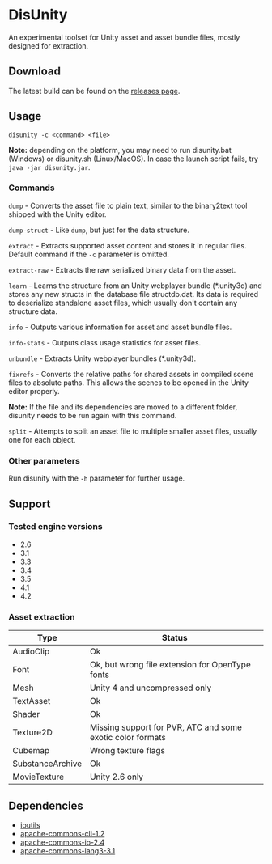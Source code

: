 DisUnity
=========

An experimental toolset for Unity asset and asset bundle files, mostly designed for extraction.

Download
--------

The latest build can be found on the [releases page](https://github.com/ata4/disunity/releases).

Usage
-----

    disunity -c <command> <file>
    
**Note:** depending on the platform, you may need to run disunity.bat (Windows) or disunity.sh (Linux/MacOS). In case the launch script fails, try `java -jar disunity.jar`.

### Commands

`dump` - Converts the asset file to plain text, similar to the binary2text tool shipped with the Unity editor.

`dump-struct` - Like `dump`, but just for the data structure.

`extract` - Extracts supported asset content and stores it in regular files. Default command if the `-c` parameter is omitted.

`extract-raw` - Extracts the raw serialized binary data from the asset.

`learn` - Learns the structure from an Unity webplayer bundle (*.unity3d) and stores any new structs in the database file structdb.dat. Its data is required to deserialize standalone asset files, which usually don't contain any structure data.

`info` - Outputs various information for asset and asset bundle files.

`info-stats` - Outputs class usage statistics for asset files.

`unbundle` - Extracts Unity webplayer bundles (*.unity3d).

`fixrefs` - Converts the relative paths for shared assets in compiled scene files to absolute paths. This allows the scenes to be opened in the Unity editor properly.

**Note:** If the file and its dependencies are moved to a different folder, disunity needs to be run again with this command.

`split` - Attempts to split an asset file to multiple smaller asset files, usually one for each object.

### Other parameters

Run disunity with the `-h` parameter for further usage.

Support
-------

### Tested engine versions

* 2.6
* 3.1
* 3.3
* 3.4
* 3.5
* 4.1
* 4.2

### Asset extraction

Type | Status
--- | --- 
AudioClip | Ok
Font | Ok, but wrong file extension for OpenType fonts
Mesh | Unity 4 and uncompressed only
TextAsset | Ok
Shader | Ok
Texture2D | Missing support for PVR, ATC and some exotic color formats
Cubemap | Wrong texture flags
SubstanceArchive | Ok
MovieTexture | Unity 2.6 only

Dependencies
------------

* [ioutils](https://github.com/ata4/ioutils)
* [apache-commons-cli-1.2](http://commons.apache.org/proper/commons-cli/)
* [apache-commons-io-2.4](http://commons.apache.org/proper/commons-io/)
* [apache-commons-lang3-3.1](http://commons.apache.org/proper/commons-lang/)